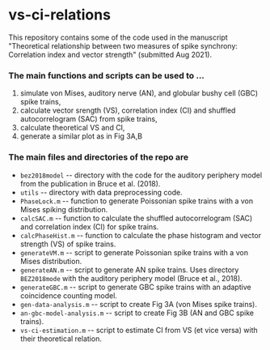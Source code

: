 # vs-ci-relations
This repository contains some of the code used in the manuscript "Theoretical relationship between two measures of spike synchrony: Correlation index and vector strength" (submitted Aug 2021). 

### The main functions and scripts can be used to ...
  1. simulate von Mises, auditory nerve (AN), and globular bushy cell (GBC) spike trains,
  2. calculate vector srength (VS), correlation index (CI) and shuffled autocorrelogram (SAC) from spike trains,
  3. calculate theoretical VS and CI,
  4. generate a similar plot as in Fig 3A,B

### The main files and directories of the repo are
  + `bez2018model` -- directory with the code for the auditory periphery model from the publication in Bruce et al. (2018).
  + `utils` -- directory with data preprocessing code.
  + `PhaseLock.m` -- function to generate Poissonian spike trains with a von Mises spiking distribution.
  + `calcSAC.m` -- function to calculate the shuffled autocorrelogram (SAC) and correlation index (CI) for spike trains.
  + `calcPhaseHist.m` -- function to calculate the phase histogram and vector strength (VS) of spike trains.
  + `generateVM.m` -- script to generate Poissonian spike trains with a von Mises distribution.
  + `generateAN.m` -- script to generate AN spike trains. Uses directory `BEZ2018mode` with the auditory periphery model (Bruce et al., 2018).
  + `generateGBC.m` -- script to generate GBC spike trains with an adaptive coincidence counting model.
  + `gen-data-analysis.m` -- script to create Fig 3A (von Mises spike trains).
  + `an-gbc-model-analysis.m` -- script to create Fig 3B (AN and GBC spike trains).
  + `vs-ci-estimation.m` -- script to estimate CI from VS (et vice versa) with their theoretical relation.
  
